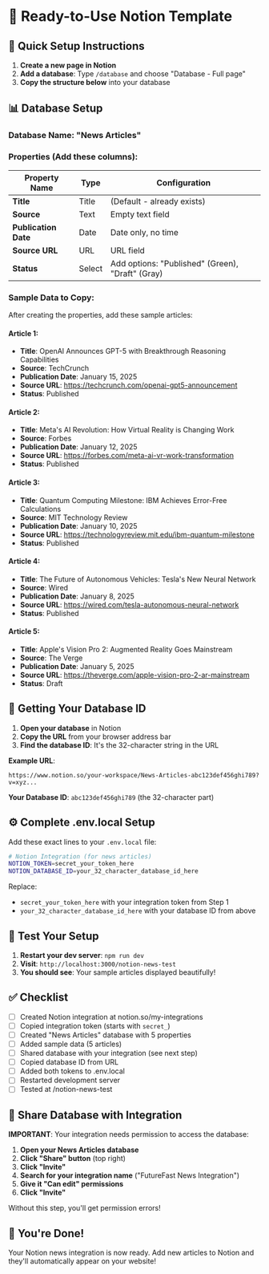 # 📰 Ready-to-Use Notion Template

## 🚀 Quick Setup Instructions

1. **Create a new page in Notion**
2. **Add a database**: Type `/database` and choose "Database - Full page"
3. **Copy the structure below** into your database

## 📊 Database Setup

### **Database Name**: "News Articles"

### **Properties** (Add these columns):

| Property Name | Type | Configuration |
|--------------|------|---------------|
| **Title** | Title | (Default - already exists) |
| **Source** | Text | Empty text field |
| **Publication Date** | Date | Date only, no time |
| **Source URL** | URL | URL field |
| **Status** | Select | Add options: "Published" (Green), "Draft" (Gray) |

### **Sample Data to Copy**:

After creating the properties, add these sample articles:

#### Article 1:
- **Title**: OpenAI Announces GPT-5 with Breakthrough Reasoning Capabilities
- **Source**: TechCrunch
- **Publication Date**: January 15, 2025
- **Source URL**: https://techcrunch.com/openai-gpt5-announcement
- **Status**: Published

#### Article 2:
- **Title**: Meta's AI Revolution: How Virtual Reality is Changing Work
- **Source**: Forbes
- **Publication Date**: January 12, 2025
- **Source URL**: https://forbes.com/meta-ai-vr-work-transformation
- **Status**: Published

#### Article 3:
- **Title**: Quantum Computing Milestone: IBM Achieves Error-Free Calculations
- **Source**: MIT Technology Review
- **Publication Date**: January 10, 2025
- **Source URL**: https://technologyreview.mit.edu/ibm-quantum-milestone
- **Status**: Published

#### Article 4:
- **Title**: The Future of Autonomous Vehicles: Tesla's New Neural Network
- **Source**: Wired
- **Publication Date**: January 8, 2025
- **Source URL**: https://wired.com/tesla-autonomous-neural-network
- **Status**: Published

#### Article 5:
- **Title**: Apple's Vision Pro 2: Augmented Reality Goes Mainstream
- **Source**: The Verge
- **Publication Date**: January 5, 2025
- **Source URL**: https://theverge.com/apple-vision-pro-2-ar-mainstream
- **Status**: Draft

## 🔗 Getting Your Database ID

1. **Open your database** in Notion
2. **Copy the URL** from your browser address bar
3. **Find the database ID**: It's the 32-character string in the URL

**Example URL**:
```
https://www.notion.so/your-workspace/News-Articles-abc123def456ghi789?v=xyz...
```

**Your Database ID**: `abc123def456ghi789` (the 32-character part)

## ⚙️ Complete .env.local Setup

Add these exact lines to your `.env.local` file:

```bash
# Notion Integration (for news articles)
NOTION_TOKEN=secret_your_token_here
NOTION_DATABASE_ID=your_32_character_database_id_here
```

Replace:
- `secret_your_token_here` with your integration token from Step 1
- `your_32_character_database_id_here` with your database ID from above

## 🎯 Test Your Setup

1. **Restart your dev server**: `npm run dev`
2. **Visit**: `http://localhost:3000/notion-news-test`
3. **You should see**: Your sample articles displayed beautifully!

## ✅ Checklist

- [ ] Created Notion integration at notion.so/my-integrations
- [ ] Copied integration token (starts with `secret_`)
- [ ] Created "News Articles" database with 5 properties
- [ ] Added sample data (5 articles)
- [ ] Shared database with your integration (see next step)
- [ ] Copied database ID from URL
- [ ] Added both tokens to .env.local
- [ ] Restarted development server
- [ ] Tested at /notion-news-test

## 🔑 Share Database with Integration

**IMPORTANT**: Your integration needs permission to access the database:

1. **Open your News Articles database**
2. **Click "Share" button** (top right)
3. **Click "Invite"**
4. **Search for your integration name** ("FutureFast News Integration")
5. **Give it "Can edit" permissions**
6. **Click "Invite"**

Without this step, you'll get permission errors!

## 🎉 You're Done!

Your Notion news integration is now ready. Add new articles to Notion and they'll automatically appear on your website! 